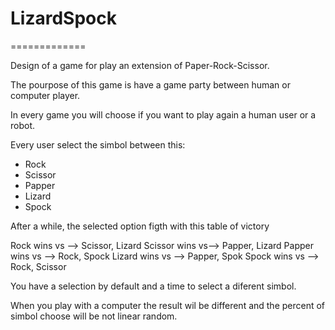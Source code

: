 # LizardSpock
=============

Design of a game for play an extension of Paper-Rock-Scissor.

The pourpose of this game is have a game party between human or computer player.

In every game you will choose if you want to play again a human user or a robot.

Every user select the simbol between this:
* Rock
* Scissor
* Papper
* Lizard
* Spock

After a while, the selected option figth with this table of victory

Rock wins vs   -->  Scissor, Lizard
Scissor wins vs-->  Papper, Lizard
Papper wins vs -->  Rock, Spock
Lizard wins vs -->  Papper, Spok
Spock wins vs  -->  Rock, Scissor

You have a selection by default and a time to select a diferent simbol.

When you play with a computer the result wil be different and the percent 
of simbol choose will be not linear random.









